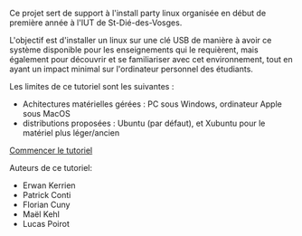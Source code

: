 Ce projet sert de support à l'install party linux organisée en début de première année à l'IUT de St-Dié-des-Vosges.

L'objectif est d'installer un linux sur une clé USB de manière à avoir ce système disponible pour les enseignements qui le requièrent, mais également pour découvrir et se familiariser avec cet environnement, tout en ayant un impact minimal sur l'ordinateur personnel des étudiants.

Les limites de ce tutoriel sont les suivantes :
- Achitectures matérielles gérées : PC sous Windows, ordinateur Apple sous MacOS
- distributions proposées : Ubuntu (par défaut), et Xubuntu pour le matériel plus léger/ancien

[Commencer le tutoriel](Preparatifs.md)

Auteurs de ce tutoriel:
- Erwan Kerrien
- Patrick Conti
- Florian Cuny
- Maël Kehl
- Lucas Poirot
